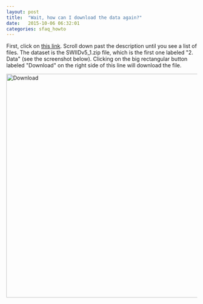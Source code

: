 ```yaml
---
layout: post
title:  "Wait, how can I download the data again?"
date:   2015-10-06 06:32:01
categories: sfaq_howto
---
```


First, click on <a href="https://dataverse.harvard.edu/dataset.xhtml?persistentId=hdl:1902.1/11992" target="_blank">this link</a>. Scroll down past the description until you see a list of files. The dataset is the SWIIDv5_1.zip file, which is the first one labeled "2. Data" (see the screenshot below). Clicking on the big rectangular button labeled "Download" on the right side of this line will download the file.

<img class="imageStyle" alt="Download" src="http://fsolt.org/swiid/swiid_download.png" width="780" height="590"/>
